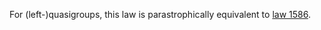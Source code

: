 For (left-)quasigroups, this law is parastrophically equivalent to [law 1586](https://teorth.github.io/equational_theories/implications/?1586).
